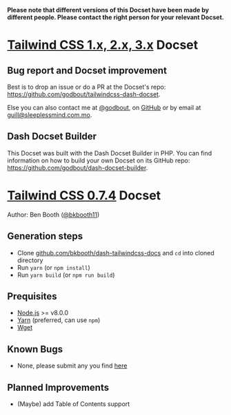 **Please note that different versions of this Docset have been made by different people. Please contact the right person for your relevant Docset.**

[Tailwind CSS 1.x, 2.x, 3.x][1] Docset
=======================

## Bug report and Docset improvement

Best is to drop an issue or do a PR at the Docset's repo: https://github.com/godbout/tailwindcss-dash-docset.

Else you can also contact me at [@godbout](https://twitter.com/godbout), on [GitHub](https://github.com/godbout) or by email at guill@sleeplessmind.com.mo.

## Dash Docset Builder

This Docset was built with the Dash Docset Builder in PHP. You can find information on how to build your own Docset on its GitHub repo: https://github.com/godbout/dash-docset-builder.

# [Tailwind CSS 0.7.4][1] Docset

Author: Ben Booth ([@bkbooth11][2])

## Generation steps

- Clone [github.com/bkbooth/dash-tailwindcss-docs][6] and `cd` into cloned directory
- Run `yarn` (or `npm install`)
- Run `yarn build` (or `npm run build`)

## Prequisites

- [Node.js][3] >= v8.0.0
- [Yarn][4] (preferred, can use `npm`)
- [Wget][5]

## Known Bugs

- None, please submit any you find [here][7]

## Planned Improvements

- (Maybe) add Table of Contents support

[1]: https://tailwindcss.com/
[2]: https://twitter.com/bkbooth11
[3]: https://nodejs.org/
[4]: https://yarnpkg.com/
[5]: https://www.gnu.org/software/wget/
[6]: https://github.com/bkbooth/dash-tailwindcss-docs
[7]: https://github.com/bkbooth/dash-tailwindcss-docs/issues
